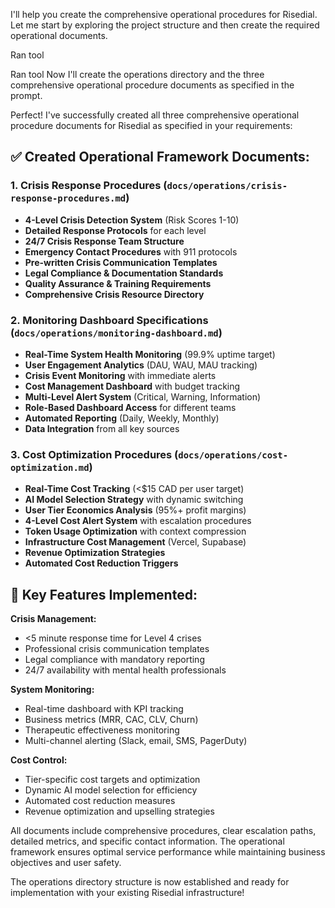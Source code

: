 
I'll help you create the comprehensive operational procedures for Risedial. Let me start by exploring the project structure and then create the required operational documents.

Ran tool

Ran tool
Now I'll create the operations directory and the three comprehensive operational procedure documents as specified in the prompt.







Perfect! I've successfully created all three comprehensive operational procedure documents for Risedial as specified in your requirements:

## ✅ Created Operational Framework Documents:

### 1. **Crisis Response Procedures** (`docs/operations/crisis-response-procedures.md`)
- **4-Level Crisis Detection System** (Risk Scores 1-10)
- **Detailed Response Protocols** for each level
- **24/7 Crisis Response Team Structure**
- **Emergency Contact Procedures** with 911 protocols
- **Pre-written Crisis Communication Templates**
- **Legal Compliance & Documentation Standards**
- **Quality Assurance & Training Requirements**
- **Comprehensive Crisis Resource Directory**

### 2. **Monitoring Dashboard Specifications** (`docs/operations/monitoring-dashboard.md`)
- **Real-Time System Health Monitoring** (99.9% uptime target)
- **User Engagement Analytics** (DAU, WAU, MAU tracking)
- **Crisis Event Monitoring** with immediate alerts
- **Cost Management Dashboard** with budget tracking
- **Multi-Level Alert System** (Critical, Warning, Information)
- **Role-Based Dashboard Access** for different teams
- **Automated Reporting** (Daily, Weekly, Monthly)
- **Data Integration** from all key sources

### 3. **Cost Optimization Procedures** (`docs/operations/cost-optimization.md`)
- **Real-Time Cost Tracking** (<$15 CAD per user target)
- **AI Model Selection Strategy** with dynamic switching
- **User Tier Economics Analysis** (95%+ profit margins)
- **4-Level Cost Alert System** with escalation procedures
- **Token Usage Optimization** with context compression
- **Infrastructure Cost Management** (Vercel, Supabase)
- **Revenue Optimization Strategies**
- **Automated Cost Reduction Triggers**

## 🎯 Key Features Implemented:

**Crisis Management:**
- <5 minute response time for Level 4 crises
- Professional crisis communication templates
- Legal compliance with mandatory reporting
- 24/7 availability with mental health professionals

**System Monitoring:**
- Real-time dashboard with KPI tracking
- Business metrics (MRR, CAC, CLV, Churn)
- Therapeutic effectiveness monitoring
- Multi-channel alerting (Slack, email, SMS, PagerDuty)

**Cost Control:**
- Tier-specific cost targets and optimization
- Dynamic AI model selection for efficiency
- Automated cost reduction measures
- Revenue optimization and upselling strategies

All documents include comprehensive procedures, clear escalation paths, detailed metrics, and specific contact information. The operational framework ensures optimal service performance while maintaining business objectives and user safety.

The operations directory structure is now established and ready for implementation with your existing Risedial infrastructure!
